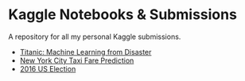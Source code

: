 # Kaggle Notebooks & Submissions
A repository for all my personal Kaggle submissions.

- [Titanic: Machine Learning from Disaster](https://www.kaggle.com/c/titanic)
- [New York City Taxi Fare Prediction](https://www.kaggle.com/c/new-york-city-taxi-fare-prediction) 
- [2016 US Election](https://www.kaggle.com/benhamner/2016-us-election/home)
